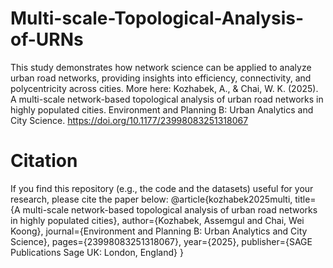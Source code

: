 # Multi-scale-Topological-Analysis-of-URNs

This study demonstrates how network science can be applied to analyze urban road networks, providing insights into efficiency, connectivity, and polycentricity across cities. More here:
Kozhabek, A., & Chai, W. K. (2025). A multi-scale network-based topological analysis of urban road networks in highly populated cities. Environment and Planning B: Urban Analytics and City Science. https://doi.org/10.1177/23998083251318067

# Citation
If you find this repository (e.g., the code and the datasets) useful for your research, please cite the paper below:
@article{kozhabek2025multi,
  title={A multi-scale network-based topological analysis of urban road networks in highly populated cities},
  author={Kozhabek, Assemgul and Chai, Wei Koong},
  journal={Environment and Planning B: Urban Analytics and City Science},
  pages={23998083251318067},
  year={2025},
  publisher={SAGE Publications Sage UK: London, England}
}
